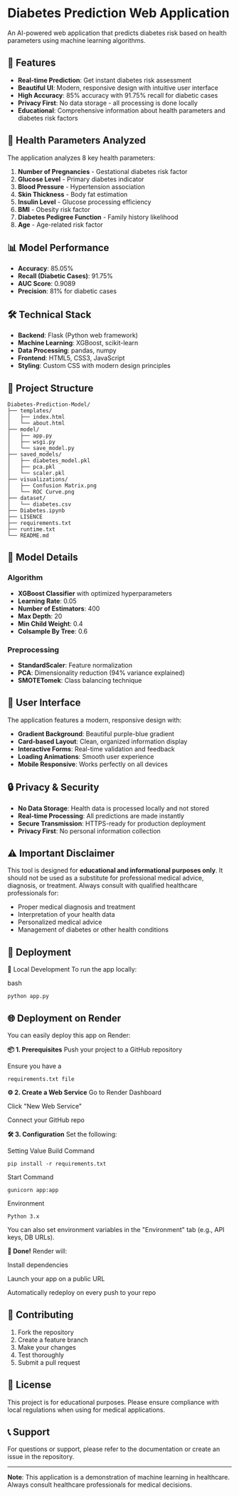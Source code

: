 # Diabetes Prediction Web Application

An AI-powered web application that predicts diabetes risk based on health parameters using machine learning algorithms.

## 🎯 Features

- **Real-time Prediction**: Get instant diabetes risk assessment
- **Beautiful UI**: Modern, responsive design with intuitive user interface
- **High Accuracy**: 85% accuracy with 91.75% recall for diabetic cases
- **Privacy First**: No data storage - all processing is done locally
- **Educational**: Comprehensive information about health parameters and diabetes risk factors

## 🏥 Health Parameters Analyzed

The application analyzes 8 key health parameters:

1. **Number of Pregnancies** - Gestational diabetes risk factor
2. **Glucose Level** - Primary diabetes indicator
3. **Blood Pressure** - Hypertension association
4. **Skin Thickness** - Body fat estimation
5. **Insulin Level** - Glucose processing efficiency
6. **BMI** - Obesity risk factor
7. **Diabetes Pedigree Function** - Family history likelihood
8. **Age** - Age-related risk factor


## 📊 Model Performance

- **Accuracy**: 85.05%
- **Recall (Diabetic Cases)**: 91.75%
- **AUC Score**: 0.9089
- **Precision**: 81% for diabetic cases

## 🛠️ Technical Stack

- **Backend**: Flask (Python web framework)
- **Machine Learning**: XGBoost, scikit-learn
- **Data Processing**: pandas, numpy
- **Frontend**: HTML5, CSS3, JavaScript
- **Styling**: Custom CSS with modern design principles

## 📁 Project Structure

```
Diabetes-Prediction-Model/
├── templates/           
│   ├── index.html       
│   └── about.html 
├── model/         
│   ├── app.py
│   ├── wsgi.py     
│   └── save_model.py
├── saved_models/          
│   ├── diabetes_model.pkl
│   ├── pca.pkl    
│   └── scaler.pkl
├── visualizations/          
│   ├── Confusion Matrix.png  
│   └── ROC Curve.png
├── dataset/         
│   └── diabetes.csv
├── Diabetes.ipynb
├── LISENCE
├── requirements.txt
├── runtime.txt       
└── README.md             
```

## 🔧 Model Details

### Algorithm
- **XGBoost Classifier** with optimized hyperparameters
- **Learning Rate**: 0.05
- **Number of Estimators**: 400
- **Max Depth**: 20
- **Min Child Weight**: 0.4
- **Colsample By Tree**: 0.6

### Preprocessing
- **StandardScaler**: Feature normalization
- **PCA**: Dimensionality reduction (94% variance explained)
- **SMOTETomek**: Class balancing technique

## 🎨 User Interface

The application features a modern, responsive design with:

- **Gradient Background**: Beautiful purple-blue gradient
- **Card-based Layout**: Clean, organized information display
- **Interactive Forms**: Real-time validation and feedback
- **Loading Animations**: Smooth user experience
- **Mobile Responsive**: Works perfectly on all devices

## 🔒 Privacy & Security

- **No Data Storage**: Health data is processed locally and not stored
- **Real-time Processing**: All predictions are made instantly
- **Secure Transmission**: HTTPS-ready for production deployment
- **Privacy First**: No personal information collection

## ⚠️ Important Disclaimer

This tool is designed for **educational and informational purposes only**. It should not be used as a substitute for professional medical advice, diagnosis, or treatment. Always consult with qualified healthcare professionals for:

- Proper medical diagnosis and treatment
- Interpretation of your health data
- Personalized medical advice
- Management of diabetes or other health conditions

## 🚀 Deployment
🔧 Local Development
To run the app locally:

bash
```
python app.py
```

## 🌐 Deployment on Render
You can easily deploy this app on Render:

**📦 1. Prerequisites**
Push your project to a GitHub repository

Ensure you have a
```
requirements.txt file
```



**⚙️ 2. Create a Web Service**
Go to Render Dashboard

Click "New Web Service"

Connect your GitHub repo

**🛠️ 3. Configuration**
Set the following:

Setting	Value
Build Command	
```
pip install -r requirements.txt
```
Start Command	
```
gunicorn app:app
```
Environment
```
Python 3.x
```

You can also set environment variables in the "Environment" tab (e.g., API keys, DB URLs).

**🚀 Done!**
Render will:

Install dependencies

Launch your app on a public URL

Automatically redeploy on every push to your repo

## 🤝 Contributing

1. Fork the repository
2. Create a feature branch
3. Make your changes
4. Test thoroughly
5. Submit a pull request

## 📄 License

This project is for educational purposes. Please ensure compliance with local regulations when using for medical applications.

## 📞 Support

For questions or support, please refer to the documentation or create an issue in the repository.

---

**Note**: This application is a demonstration of machine learning in healthcare. Always consult healthcare professionals for medical decisions.

